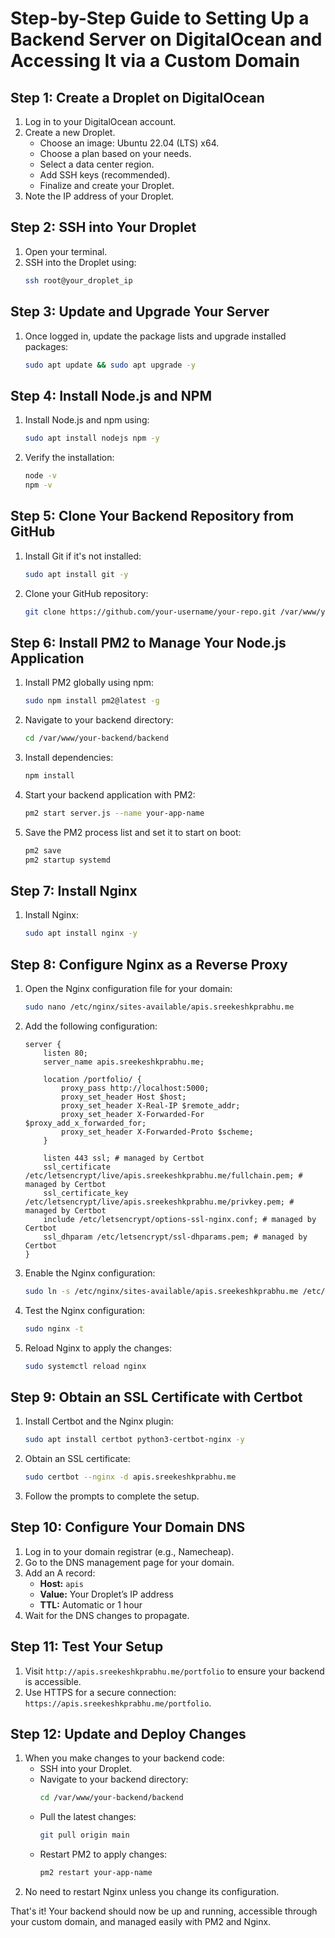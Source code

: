 
# Step-by-Step Guide to Setting Up a Backend Server on DigitalOcean and Accessing It via a Custom Domain

## Step 1: Create a Droplet on DigitalOcean
1. Log in to your DigitalOcean account.
2. Create a new Droplet.
   - Choose an image: Ubuntu 22.04 (LTS) x64.
   - Choose a plan based on your needs.
   - Select a data center region.
   - Add SSH keys (recommended).
   - Finalize and create your Droplet.
3. Note the IP address of your Droplet.

## Step 2: SSH into Your Droplet
1. Open your terminal.
2. SSH into the Droplet using:
   ```bash
   ssh root@your_droplet_ip
   ```

## Step 3: Update and Upgrade Your Server
1. Once logged in, update the package lists and upgrade installed packages:
   ```bash
   sudo apt update && sudo apt upgrade -y
   ```

## Step 4: Install Node.js and NPM
1. Install Node.js and npm using:
   ```bash
   sudo apt install nodejs npm -y
   ```
2. Verify the installation:
   ```bash
   node -v
   npm -v
   ```

## Step 5: Clone Your Backend Repository from GitHub
1. Install Git if it's not installed:
   ```bash
   sudo apt install git -y
   ```
2. Clone your GitHub repository:
   ```bash
   git clone https://github.com/your-username/your-repo.git /var/www/your-backend
   ```

## Step 6: Install PM2 to Manage Your Node.js Application
1. Install PM2 globally using npm:
   ```bash
   sudo npm install pm2@latest -g
   ```
2. Navigate to your backend directory:
   ```bash
   cd /var/www/your-backend/backend
   ```
3. Install dependencies:
   ```bash
   npm install
   ```
4. Start your backend application with PM2:
   ```bash
   pm2 start server.js --name your-app-name
   ```
5. Save the PM2 process list and set it to start on boot:
   ```bash
   pm2 save
   pm2 startup systemd
   ```

## Step 7: Install Nginx
1. Install Nginx:
   ```bash
   sudo apt install nginx -y
   ```

## Step 8: Configure Nginx as a Reverse Proxy
1. Open the Nginx configuration file for your domain:
   ```bash
   sudo nano /etc/nginx/sites-available/apis.sreekeshkprabhu.me
   ```
2. Add the following configuration:
   ```nginx
   server {
       listen 80;
       server_name apis.sreekeshkprabhu.me;

       location /portfolio/ {
           proxy_pass http://localhost:5000;
           proxy_set_header Host $host;
           proxy_set_header X-Real-IP $remote_addr;
           proxy_set_header X-Forwarded-For $proxy_add_x_forwarded_for;
           proxy_set_header X-Forwarded-Proto $scheme;
       }

       listen 443 ssl; # managed by Certbot
       ssl_certificate /etc/letsencrypt/live/apis.sreekeshkprabhu.me/fullchain.pem; # managed by Certbot
       ssl_certificate_key /etc/letsencrypt/live/apis.sreekeshkprabhu.me/privkey.pem; # managed by Certbot
       include /etc/letsencrypt/options-ssl-nginx.conf; # managed by Certbot
       ssl_dhparam /etc/letsencrypt/ssl-dhparams.pem; # managed by Certbot
   }
   ```
3. Enable the Nginx configuration:
   ```bash
   sudo ln -s /etc/nginx/sites-available/apis.sreekeshkprabhu.me /etc/nginx/sites-enabled/
   ```
4. Test the Nginx configuration:
   ```bash
   sudo nginx -t
   ```
5. Reload Nginx to apply the changes:
   ```bash
   sudo systemctl reload nginx
   ```

## Step 9: Obtain an SSL Certificate with Certbot
1. Install Certbot and the Nginx plugin:
   ```bash
   sudo apt install certbot python3-certbot-nginx -y
   ```
2. Obtain an SSL certificate:
   ```bash
   sudo certbot --nginx -d apis.sreekeshkprabhu.me
   ```
3. Follow the prompts to complete the setup.

## Step 10: Configure Your Domain DNS
1. Log in to your domain registrar (e.g., Namecheap).
2. Go to the DNS management page for your domain.
3. Add an A record:
   - **Host:** `apis`
   - **Value:** Your Droplet’s IP address
   - **TTL:** Automatic or 1 hour
4. Wait for the DNS changes to propagate.

## Step 11: Test Your Setup
1. Visit `http://apis.sreekeshkprabhu.me/portfolio` to ensure your backend is accessible.
2. Use HTTPS for a secure connection: `https://apis.sreekeshkprabhu.me/portfolio`.

## Step 12: Update and Deploy Changes
1. When you make changes to your backend code:
   - SSH into your Droplet.
   - Navigate to your backend directory:
     ```bash
     cd /var/www/your-backend/backend
     ```
   - Pull the latest changes:
     ```bash
     git pull origin main
     ```
   - Restart PM2 to apply changes:
     ```bash
     pm2 restart your-app-name
     ```
2. No need to restart Nginx unless you change its configuration.

That's it! Your backend should now be up and running, accessible through your custom domain, and managed easily with PM2 and Nginx.

